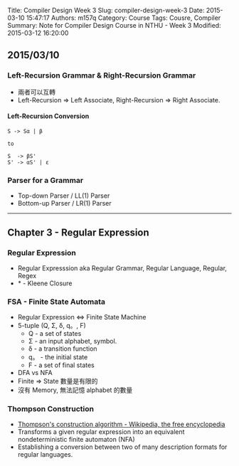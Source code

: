 Title: Compiler Design Week 3
Slug: compiler-design-week-3
Date: 2015-03-10 15:47:17
Authors: m157q
Category: Course
Tags: Cousre, Compiler
Summary: Note for Compiler Design Course in NTHU - Week 3
Modified: 2015-03-12 16:20:00

## 2015/03/10

### Left-Recursion Grammar & Right-Recursion Grammar
+ 兩者可以互轉
+ Left-Recursion => Left Associate, Right-Recursion => Right Associate.

#### Left-Recursion Conversion
```
S -> Sα | β

to

S  -> βS'
S' -> αS' | ɛ
```

### Parser for a Grammar
+ Top-down Parser / LL(1) Parser
+ Bottom-up Parser / LR(1) Parser

---

## Chapter 3 - Regular Expression

### Regular Expression
+ Regular Expresssion aka Regular Grammar, Regular Language, Regular, Regex  
+ \* - Kleene Closure

### FSA - Finite State Automata
+ Regular Expression <=> Finite State Machine
+ 5-tuple (Q, Σ, δ, q。, F)
    + Q - a set of states
    + Σ - an input alphabet, symbol.
    + δ - a transition function
    + q。 - the initial state
    + F - a set of final states
+ DFA vs NFA
+ Finite => State 數量是有限的
+ 沒有 Memory, 無法記憶 alphabet 的數量

### Thompson Construction
+ [Thompson's construction algorithm - Wikipedia, the free encyclopedia](http://en.wikipedia.org/wiki/Thompson%27s_construction_algorithm)
+ Transforms a given regular expression into an equivalent nondeterministic finite automaton (NFA)
+ Establishing a conversion between two of many description formats for regular languages.

